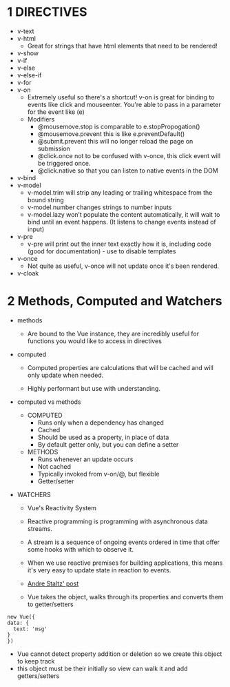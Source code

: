 # 1 DIRECTIVES

* v-text
* v-html
  * Great for strings that have html elements that need to be rendered!
* v-show
* v-if
* v-else
* v-else-if
* v-for
* v-on
  * Extremely useful so there's a shortcut! v-on is great for binding to events like click and mouseenter. You're able to pass in a parameter for the event like (e)
  * Modifiers
    * @mousemove.stop is comparable to e.stopPropogation()
    * @mousemove.prevent this is like e.preventDefault()
    * @submit.prevent this will no longer reload the page on submission
    * @click.once not to be confused with v-once, this click event will be triggered once.
    * @click.native so that you can listen to native events in the DOM
* v-bind
* v-model
  * v-model.trim will strip any leading or trailing whitespace from the bound string
  * v-model.number changes strings to number inputs
  * v-model.lazy won’t populate the content automatically, it will wait to bind until an event happens. (It listens to change events instead of input)
* v-pre
  * v-pre will print out the inner text exactly how it is, including code (good for documentation) - use to disable templates
* v-once
  * Not quite as useful, v-once will not update once it's been rendered.
* v-cloak

# 2 Methods, Computed and Watchers

* methods

  * Are bound to the Vue instance, they are incredibly useful for functions you would like to access in directives

* computed

  * Computed properties are calculations that will be cached and will only update when needed.

  * Highly performant but use with understanding.

* computed vs methods

  * COMPUTED
    * Runs only when a dependency has changed
    * Cached
    * Should be used as a property, in place of data
    * By default getter only, but you can define a setter
  * METHODS
    * Runs whenever an update occurs
    * Not cached
    * Typically invoked from v-on/@, but flexible
    * Getter/setter

* WATCHERS

  * Vue's Reactivity System
  * Reactive programming is programming with asynchronous data streams.
  * A stream is a sequence of ongoing events ordered in time that offer some hooks with which to observe it.
  * When we use reactive premises for building applications, this means it's very easy to update state in reaction to events.
  * [Andre Staltz' post](https://gist.github.com/staltz/868e7e9bc2a7b8c1f754)

  * Vue takes the object, walks through its properties and converts them to getter/setters

```
new Vue({
data: {
  text: 'msg'
}
})
```

* Vue cannot detect property addition or deletion so we create this object to keep track
* this object must be their initially so view can walk it and add getters/setters
